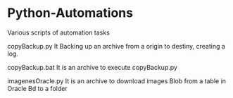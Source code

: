 # Python-Automations
Various scripts of automation tasks

copyBackup.py
It Backing up an archive from a origin to destiny, creating a log.

copyBackup.bat
It is an archive to execute copyBackup.py

imagenesOracle.py
It is an archive to download images Blob from a table in Oracle Bd to a folder 


